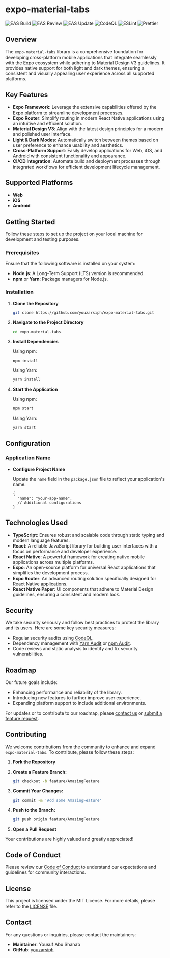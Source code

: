 # expo-material-tabs

![EAS Build](https://github.com/youzarsiph/expo-material-tabs/actions/workflows/eas-build.yml/badge.svg)
![EAS Review](https://github.com/youzarsiph/expo-material-tabs/actions/workflows/eas-reviews.yml/badge.svg)
![EAS Update](https://github.com/youzarsiph/expo-material-tabs/actions/workflows/eas-update.yml/badge.svg)
![CodeQL](https://github.com/youzarsiph/expo-material-tabs/actions/workflows/codeql.yml/badge.svg)
![ESLint](https://github.com/youzarsiph/expo-material-tabs/actions/workflows/eslint.yml/badge.svg)
![Prettier](https://github.com/youzarsiph/expo-material-tabs/actions/workflows/prettier.yml/badge.svg)

## Overview

The `expo-material-tabs` library is a comprehensive foundation for developing cross-platform mobile applications that integrate seamlessly with the Expo ecosystem while adhering to Material Design V3 guidelines. It provides native support for both light and dark themes, ensuring a consistent and visually appealing user experience across all supported platforms.

## Key Features

- **Expo Framework**: Leverage the extensive capabilities offered by the Expo platform to streamline development processes.
- **Expo Router**: Simplify routing in modern React Native applications using an intuitive and efficient solution.
- **Material Design V3**: Align with the latest design principles for a modern and polished user interface.
- **Light & Dark Modes**: Automatically switch between themes based on user preference to enhance usability and aesthetics.
- **Cross-Platform Support**: Easily develop applications for Web, iOS, and Android with consistent functionality and appearance.
- **CI/CD Integration**: Automate build and deployment processes through integrated workflows for efficient development lifecycle management.

## Supported Platforms

- **Web**
- **iOS**
- **Android**

## Getting Started

Follow these steps to set up the project on your local machine for development and testing purposes.

### Prerequisites

Ensure that the following software is installed on your system:

- **Node.js**: A Long-Term Support (LTS) version is recommended.
- **npm** or **Yarn**: Package managers for Node.js.

### Installation

1. **Clone the Repository**

   ```bash
   git clone https://github.com/youzarsiph/expo-material-tabs.git
   ```

2. **Navigate to the Project Directory**

   ```bash
   cd expo-material-tabs
   ```

3. **Install Dependencies**

   Using npm:

   ```bash
   npm install
   ```

   Using Yarn:

   ```bash
   yarn install
   ```

4. **Start the Application**

   Using npm:

   ```bash
   npm start
   ```

   Using Yarn:

   ```bash
   yarn start
   ```

## Configuration

### Application Name

- **Configure Project Name**

  Update the `name` field in the `package.json` file to reflect your application's name.

  ```jsonc
  {
    "name": "your-app-name",
    // Additional configurations
  }
  ```

## Technologies Used

- **TypeScript**: Ensures robust and scalable code through static typing and modern language features.
- **React**: A reliable JavaScript library for building user interfaces with a focus on performance and developer experience.
- **React Native**: A powerful framework for creating native mobile applications across multiple platforms.
- **Expo**: An open-source platform for universal React applications that simplifies the development process.
- **Expo Router**: An advanced routing solution specifically designed for React Native applications.
- **React Native Paper**: UI components that adhere to Material Design guidelines, ensuring a consistent and modern look.

## Security

We take security seriously and follow best practices to protect the library and its users. Here are some key security measures:

- Regular security audits using [CodeQL](https://codeql.github.com/).
- Dependency management with [Yarn Audit](https://classic.yarnpkg.com/en/package/yarn-audit/) or [npm Audit](https://docs.npmjs.com/cli/v7/commands/npm-audit).
- Code reviews and static analysis to identify and fix security vulnerabilities.

## Roadmap

Our future goals include:

- Enhancing performance and reliability of the library.
- Introducing new features to further improve user experience.
- Expanding platform support to include additional environments.

For updates or to contribute to our roadmap, please [contact us](https://github.com/youzarsiph/expo-material-tabs/issues) or [submit a feature request](https://github.com/youzarsiph/expo-material-tabs/issues/new?template=feature_request.md).

## Contributing

We welcome contributions from the community to enhance and expand `expo-material-tabs`. To contribute, please follow these steps:

1. **Fork the Repository**
2. **Create a Feature Branch:**

   ```bash
   git checkout -b feature/AmazingFeature
   ```

3. **Commit Your Changes:**

   ```bash
   git commit -m 'Add some AmazingFeature'
   ```

4. **Push to the Branch:**

   ```bash
   git push origin feature/AmazingFeature
   ```

5. **Open a Pull Request**

Your contributions are highly valued and greatly appreciated!

## Code of Conduct

Please review our [Code of Conduct](CODE_OF_CONDUCT.md) to understand our expectations and guidelines for community interactions.

## License

This project is licensed under the MIT License. For more details, please refer to the [LICENSE](LICENSE) file.

## Contact

For any questions or inquiries, please contact the maintainers:

- **Maintainer**: Yousuf Abu Shanab
- **GitHub**: [youzarsiph](https://github.com/youzarsiph)

